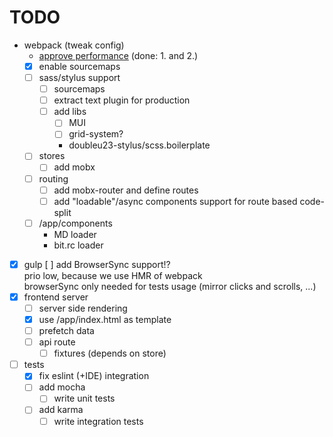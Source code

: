 # TODO

* webpack (tweak config)
    * [approve performance](https://www.codementor.io/drewpowers/high-performance-webpack-config-for-front-end-delivery-90sqic1qa#3-dynamic-imports-for-lazy-loaded-modules)
    (done: 1. and 2.)
    * [x] enable sourcemaps
    * [ ] sass/stylus support
        * [ ] sourcemaps
        * [ ] extract text plugin for production
        * [ ] add libs
            * [ ] MUI
            * [ ] grid-system?
            * doubleu23-stylus/scss.boilerplate
    * [ ] stores
        * [ ] add mobx
    * [ ] routing
        * [ ] add mobx-router and define routes
        * [ ] add "loadable"/async components support for route based code-split
    * [ ] /app/components
        - MD loader
        - bit.rc loader
* [x] gulp
        [ ] add BrowserSync support!?  
        prio low, because we use HMR of webpack  
        browserSync only needed for tests usage (mirror clicks and scrolls, ...)
* [x] frontend server
    * [ ] server side rendering
    * [x] use /app/index.html as template
    * [ ] prefetch data
    * [ ] api route
        * [ ] fixtures (depends on store)
* [ ] tests
    * [x] fix eslint (+IDE) integration
    * [ ] add mocha
        * [ ] write unit tests
    * [ ] add karma
        * [ ] write integration tests
